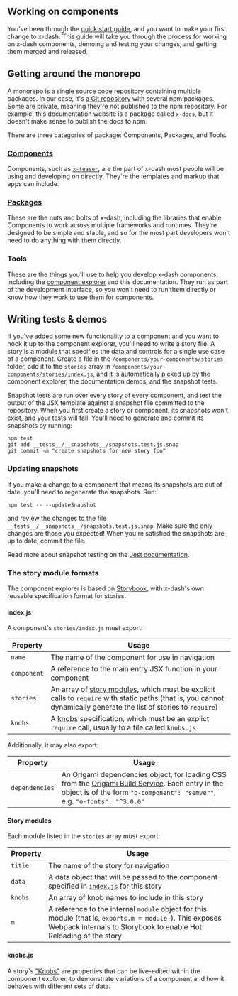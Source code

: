 ## Working on components

You've been through the [quick start guide](/tools/x-docs/src/docs/guides/components/getting-started.md), and you want to make your first change to x-dash. This guide will take you through the process for working on x-dash components, demoing and testing your changes, and getting them merged and released.

## Getting around the monorepo

A monorepo is a single source code repository containing multiple packages. In our case, it's [a Git repository](https://github.com/financial-times/x-dash) with several npm packages. Some are private, meaning they're not published to the npm repository. For example, this documentation website is a package called `x-docs`, but it doesn't make sense to publish the docs to npm.

There are three categories of package: Components, Packages, and Tools.

### [Components](/components)

Components, such as [`x-teaser`](/components/x-teaser), are the part of x-dash most people will be using and developing on directly. They're the templates and markup that apps can include.

### [Packages](/packages)

These are the nuts and bolts of x-dash, including the libraries that enable Components to work across multiple frameworks and runtimes. They're designed to be simple and stable, and so for the most part developers won't need to do anything with them directly.

### Tools

These are the things you'll use to help you develop x-dash components, including the [component explorer](/storybook) and this documentation. They run as part of the development interface, so you won't need to run them directly or know how they work to use them for components.

## Writing tests & demos

If you've added some new functionality to a component and you want to hook it up to the component explorer, you'll need to write a story file. A story is a module that specifies the data and controls for a single use case of a component. Create a file in the `/components/your-components/stories` folder, add it to the `stories` array in `/components/your-components/stories/index.js`, and it is automatically picked up by the component explorer, the documentation demos, and the snapshot tests.

Snapshot tests are run over every story of every component, and test the output of the JSX template against a snapshot file committed to the repository. When you first create a story or component, its snapshots won't exist, and your tests will fail. You'll need to generate and commit its snapshots by running:

```
npm test
git add __tests__/__snapshots__/snapshots.test.js.snap
git commit -m "create snapshots for new story foo"
```

### Updating snapshots

If you make a change to a component that means its snapshots are out of date, you'll need to regenerate the snapshots. Run:

```
npm test -- --updateSnapshot
```

and review the changes to the file `__tests__/__snapshots__/snapshots.test.js.snap`. Make sure the only changes are those you expected! When you're satisfied the snapshots are up to date, commit the file.

Read more about snapshot testing on the [Jest documentation](https://facebook.github.io/jest/docs/en/snapshot-testing.html).

### The story module formats

The component explorer is based on [Storybook](https://storybook.js.org/), with x-dash's own reusable specification format for stories.

#### index.js

A component's `stories/index.js` must export:

| Property | Usage |
|-|-|
| `name` | The name of the component for use in navigation |
| `component` | A reference to the main entry JSX function in your component |
| `stories` | An array of [story modules](#story-modules), which must be explicit calls to `require` with static paths (that is, you cannot dynamically generate the list of stories to `require`) |
| `knobs` | A [knobs](#knobsjs) specification, which must be an explict `require` call, usually to a file called `knobs.js` |

Additionally, it may also export:

| Property | Usage |
|-|-|
| `dependencies` | An Origami dependencies object, for loading CSS from the [Origami Build Service](https://www.ft.com/__origami/service/build/v2/). Each entry in the object is of the form `"o-component": "semver"`, e.g. `"o-fonts": "^3.0.0"` |

#### Story modules

Each module listed in the `stories` array must export:

| Property | Usage |
|-|-|
| `title` | The name of the story for navigation |
| `data` | A data object that will be passed to the component specified in [`index.js`](#indexjs) for this story |
| `knobs` | An array of knob names to include in this story |
| `m` | A reference to the internal `module` object for this module (that is, `exports.m = module;`). This exposes Webpack internals to Storybook to enable Hot Reloading of the story |

#### knobs.js

A story's ["Knobs"](https://github.com/storybooks/storybook/tree/master/addons/knobs) are properties that can be live-edited within the component explorer, to demonstrate variations of a component and how it behaves with different sets of data.
